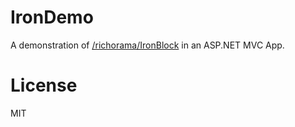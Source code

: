 # IronDemo

A demonstration of [/richorama/IronBlock](IronBlock) in an ASP.NET MVC App.

# License

MIT
